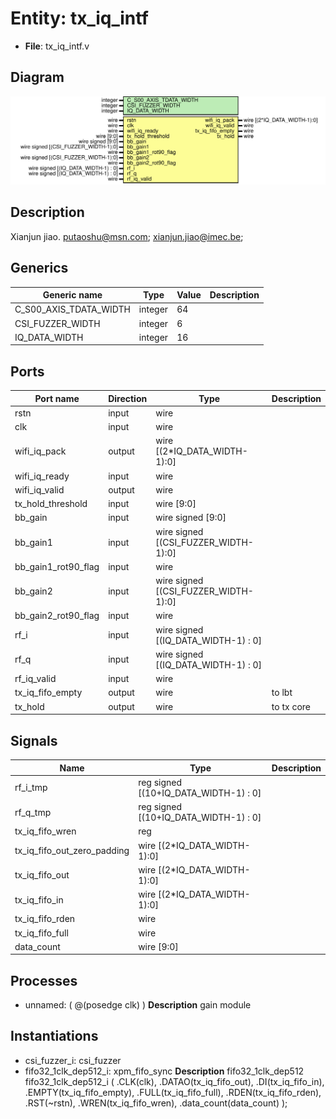 # Entity: tx_iq_intf

- **File**: tx_iq_intf.v
## Diagram

![Diagram](tx_iq_intf.svg "Diagram")
## Description

Xianjun jiao. putaoshu@msn.com; xianjun.jiao@imec.be;
 
## Generics

| Generic name           | Type    | Value | Description |
| ---------------------- | ------- | ----- | ----------- |
| C_S00_AXIS_TDATA_WIDTH | integer | 64    |             |
| CSI_FUZZER_WIDTH       | integer | 6     |             |
| IQ_DATA_WIDTH          | integer | 16    |             |
## Ports

| Port name           | Direction | Type                                 | Description |
| ------------------- | --------- | ------------------------------------ | ----------- |
| rstn                | input     | wire                                 |             |
| clk                 | input     | wire                                 |             |
| wifi_iq_pack        | output    | wire [(2*IQ_DATA_WIDTH-1):0]         |             |
| wifi_iq_ready       | input     | wire                                 |             |
| wifi_iq_valid       | output    | wire                                 |             |
| tx_hold_threshold   | input     | wire [9:0]                           |             |
| bb_gain             | input     | wire signed [9:0]                    |             |
| bb_gain1            | input     | wire signed [(CSI_FUZZER_WIDTH-1):0] |             |
| bb_gain1_rot90_flag | input     | wire                                 |             |
| bb_gain2            | input     | wire signed [(CSI_FUZZER_WIDTH-1):0] |             |
| bb_gain2_rot90_flag | input     | wire                                 |             |
| rf_i                | input     | wire signed [(IQ_DATA_WIDTH-1) : 0]  |             |
| rf_q                | input     | wire signed [(IQ_DATA_WIDTH-1) : 0]  |             |
| rf_iq_valid         | input     | wire                                 |             |
| tx_iq_fifo_empty    | output    | wire                                 | to lbt      |
| tx_hold             | output    | wire                                 | to tx core  |
## Signals

| Name                        | Type                                  | Description |
| --------------------------- | ------------------------------------- | ----------- |
| rf_i_tmp                    | reg signed [(10+IQ_DATA_WIDTH-1) : 0] |             |
| rf_q_tmp                    | reg signed [(10+IQ_DATA_WIDTH-1) : 0] |             |
| tx_iq_fifo_wren             | reg                                   |             |
| tx_iq_fifo_out_zero_padding | wire [(2*IQ_DATA_WIDTH-1):0]          |             |
| tx_iq_fifo_out              | wire [(2*IQ_DATA_WIDTH-1):0]          |             |
| tx_iq_fifo_in               | wire [(2*IQ_DATA_WIDTH-1):0]          |             |
| tx_iq_fifo_rden             | wire                                  |             |
| tx_iq_fifo_full             | wire                                  |             |
| data_count                  | wire [9:0]                            |             |
## Processes
- unnamed: ( @(posedge clk) )
**Description**
gain module

## Instantiations

- csi_fuzzer_i: csi_fuzzer
- fifo32_1clk_dep512_i: xpm_fifo_sync
**Description**
fifo32_1clk_dep512 fifo32_1clk_dep512_i (
.CLK(clk),
.DATAO(tx_iq_fifo_out),
.DI(tx_iq_fifo_in),
.EMPTY(tx_iq_fifo_empty),
.FULL(tx_iq_fifo_full),
.RDEN(tx_iq_fifo_rden),
.RST(~rstn),
.WREN(tx_iq_fifo_wren),
.data_count(data_count)
);

